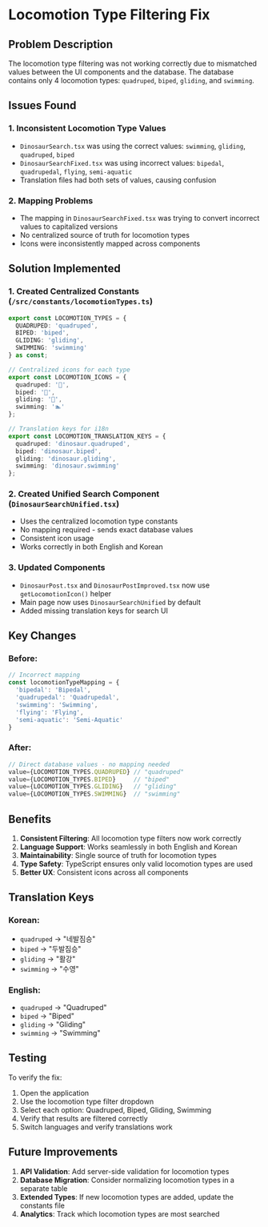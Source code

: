 # Locomotion Type Filtering Fix

## Problem Description
The locomotion type filtering was not working correctly due to mismatched values between the UI components and the database. The database contains only 4 locomotion types: `quadruped`, `biped`, `gliding`, and `swimming`.

## Issues Found

### 1. **Inconsistent Locomotion Type Values**
- `DinosaurSearch.tsx` was using the correct values: `swimming`, `gliding`, `quadruped`, `biped`
- `DinosaurSearchFixed.tsx` was using incorrect values: `bipedal`, `quadrupedal`, `flying`, `semi-aquatic`
- Translation files had both sets of values, causing confusion

### 2. **Mapping Problems**
- The mapping in `DinosaurSearchFixed.tsx` was trying to convert incorrect values to capitalized versions
- No centralized source of truth for locomotion types
- Icons were inconsistently mapped across components

## Solution Implemented

### 1. **Created Centralized Constants** (`/src/constants/locomotionTypes.ts`)
```typescript
export const LOCOMOTION_TYPES = {
  QUADRUPED: 'quadruped',
  BIPED: 'biped',
  GLIDING: 'gliding',
  SWIMMING: 'swimming'
} as const;

// Centralized icons for each type
export const LOCOMOTION_ICONS = {
  quadruped: '🦏',
  biped: '🚶',
  gliding: '🦅',
  swimming: '🏊'
};

// Translation keys for i18n
export const LOCOMOTION_TRANSLATION_KEYS = {
  quadruped: 'dinosaur.quadruped',
  biped: 'dinosaur.biped',
  gliding: 'dinosaur.gliding',
  swimming: 'dinosaur.swimming'
};
```

### 2. **Created Unified Search Component** (`DinosaurSearchUnified.tsx`)
- Uses the centralized locomotion type constants
- No mapping required - sends exact database values
- Consistent icon usage
- Works correctly in both English and Korean

### 3. **Updated Components**
- `DinosaurPost.tsx` and `DinosaurPostImproved.tsx` now use `getLocomotionIcon()` helper
- Main page now uses `DinosaurSearchUnified` by default
- Added missing translation keys for search UI

## Key Changes

### Before:
```typescript
// Incorrect mapping
const locomotionTypeMapping = {
  'bipedal': 'Bipedal',
  'quadrupedal': 'Quadrupedal',
  'swimming': 'Swimming',
  'flying': 'Flying',
  'semi-aquatic': 'Semi-Aquatic'
}
```

### After:
```typescript
// Direct database values - no mapping needed
value={LOCOMOTION_TYPES.QUADRUPED} // "quadruped"
value={LOCOMOTION_TYPES.BIPED}     // "biped"
value={LOCOMOTION_TYPES.GLIDING}   // "gliding"
value={LOCOMOTION_TYPES.SWIMMING}  // "swimming"
```

## Benefits

1. **Consistent Filtering**: All locomotion type filters now work correctly
2. **Language Support**: Works seamlessly in both English and Korean
3. **Maintainability**: Single source of truth for locomotion types
4. **Type Safety**: TypeScript ensures only valid locomotion types are used
5. **Better UX**: Consistent icons across all components

## Translation Keys

### Korean:
- `quadruped` → "네발짐승"
- `biped` → "두발짐승"
- `gliding` → "활강"
- `swimming` → "수영"

### English:
- `quadruped` → "Quadruped"
- `biped` → "Biped"
- `gliding` → "Gliding"
- `swimming` → "Swimming"

## Testing

To verify the fix:
1. Open the application
2. Use the locomotion type filter dropdown
3. Select each option: Quadruped, Biped, Gliding, Swimming
4. Verify that results are filtered correctly
5. Switch languages and verify translations work

## Future Improvements

1. **API Validation**: Add server-side validation for locomotion types
2. **Database Migration**: Consider normalizing locomotion types in a separate table
3. **Extended Types**: If new locomotion types are added, update the constants file
4. **Analytics**: Track which locomotion types are most searched